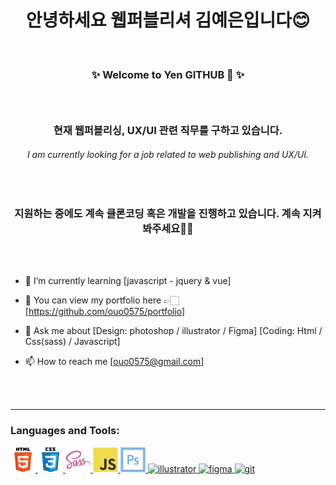 <h1 align="center">안녕하세요 웹퍼블리셔 김예은입니다😊</h1>
<Br>
<h3 align="center"> ✨ Welcome to Yen GITHUB 🙌 ✨<h3>
<br>
<h3 align="center">현재 웹퍼블리싱, UX/UI 관련 직무를 구하고 있습니다.</h3>
<h6 align="center">I am currently looking for a job related to web publishing and UX/UI.</h6>
<br>
<h3 align="center">지원하는 중에도 계속 클론코딩 혹은 개발을 진행하고 있습니다. 계속 지켜봐주세요👀💛</h3>
<br>
<br>

- 🌱 I’m currently learning [javascript - jquery & vue]

- 👀 You can view my portfolio here 👉🏻 [https://github.com/ouo0575/portfolio]

- 💬 Ask me about [Design: photoshop / illustrator / Figma] [Coding: Html / Css(sass) / Javascript]

- 📫 How to reach me [ouo0575@gmail.com]
<br>
<br>
<hr>

<h3 align="left">Languages and Tools:</h3>
<p align="left"> 
<!--html-->
<a href="https://www.w3.org/html/" target="_blank" rel="noreferrer"> <img src="https://raw.githubusercontent.com/devicons/devicon/master/icons/html5/html5-original-wordmark.svg" alt="html5" width="40" height="40"/> </a> 
<!--css-->
<a href="https://www.w3schools.com/css/" target="_blank" rel="noreferrer"> <img src="https://raw.githubusercontent.com/devicons/devicon/master/icons/css3/css3-original-wordmark.svg" alt="css3" width="40" height="40"/> </a> 
<!--sass-->
<a href="https://sass-lang.com" target="_blank" rel="noreferrer"> <img src="https://raw.githubusercontent.com/devicons/devicon/master/icons/sass/sass-original.svg" alt="sass" width="40" height="40"/> </a> 
<!--javascript-->
<a href="https://developer.mozilla.org/en-US/docs/Web/JavaScript" target="_blank" rel="noreferrer"> <img src="https://raw.githubusercontent.com/devicons/devicon/master/icons/javascript/javascript-original.svg" alt="javascript" width="40" height="40"/> </a>
<!--design-->
<a href="https://www.photoshop.com/en" target="_blank" rel="noreferrer"> <img src="https://raw.githubusercontent.com/devicons/devicon/master/icons/photoshop/photoshop-line.svg" alt="photoshop" width="40" height="40"/> </a> 
<a href="https://www.adobe.com/in/products/illustrator.html" target="_blank" rel="noreferrer"> <img src="https://www.vectorlogo.zone/logos/adobe_illustrator/adobe_illustrator-icon.svg" alt="illustrator" width="40" height="40"/> </a> 
<a href="https://www.figma.com/" target="_blank" rel="noreferrer"> <img src="https://www.vectorlogo.zone/logos/figma/figma-icon.svg" alt="figma" width="40" height="40"/> </a> 
<a href="https://git-scm.com/" target="_blank" rel="noreferrer"> <img src="https://www.vectorlogo.zone/logos/git-scm/git-scm-icon.svg" alt="git" width="40" height="40"/> </a> 
</p>





<!--
**ouo0575/ouo0575** is a ✨ _special_ ✨ repository because its `README.md` (this file) appears on your GitHub profile.

Here are some ideas to get you started:

- 🔭 I’m currently working on ...
- 🌱 I’m currently learning ...
- 👯 I’m looking to collaborate on ...
- 🤔 I’m looking for help with ...
- 💬 Ask me about ...
- 📫 How to reach me: ...
- 😄 Pronouns: ...
- ⚡ Fun fact: ...
-->
